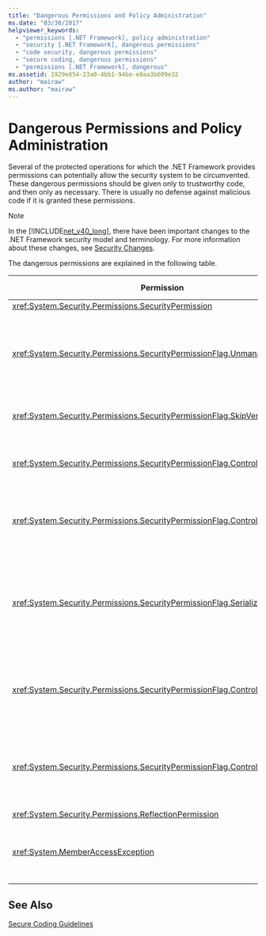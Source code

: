 ```yaml
---
title: "Dangerous Permissions and Policy Administration"
ms.date: "03/30/2017"
helpviewer_keywords: 
  - "permissions [.NET Framework], policy administration"
  - "security [.NET Framework], dangerous permissions"
  - "code security, dangerous permissions"
  - "secure coding, dangerous permissions"
  - "permissions [.NET Framework], dangerous"
ms.assetid: 1929e854-23a0-4bb1-94be-e8aa3b609e32
author: "mairaw"
ms.author: "mairaw"
---
```

# Dangerous Permissions and Policy Administration
Several of the protected operations for which the .NET Framework provides permissions can potentially allow the security system to be circumvented. These dangerous permissions should be given only to trustworthy code, and then only as necessary. There is usually no defense against malicious code if it is granted these permissions.  

> [!NOTE]
>  In the [!INCLUDE[net_v40_long](../../../includes/net-v40-long-md.md)], there have been important changes to the .NET Framework security model and terminology. For more information about these changes, see [Security Changes](../../../docs/framework/security/security-changes.md).  

 The dangerous permissions are explained in the following table.  


|Permission|Potential risk|  
|----------------|--------------------|  
|<xref:System.Security.Permissions.SecurityPermission>||  
|<xref:System.Security.Permissions.SecurityPermissionFlag.UnmanagedCode>|Allows managed code to call into unmanaged code, which is often dangerous.|  
|<xref:System.Security.Permissions.SecurityPermissionFlag.SkipVerification>|Without verification, the code can do anything.|  
|<xref:System.Security.Permissions.SecurityPermissionFlag.ControlEvidence>|Invalidated evidence can fool security policy.|  
|<xref:System.Security.Permissions.SecurityPermissionFlag.ControlPolicy>|The ability to modify security policy can disable security.|  
|<xref:System.Security.Permissions.SecurityPermissionFlag.SerializationFormatter>|The use of serialization can circumvent accessibility mechanisms. For details, see [Security and Serialization](../../../docs/framework/misc/security-and-serialization.md).|  
|<xref:System.Security.Permissions.SecurityPermissionFlag.ControlPrincipal>|The ability to set the current principal can trick role-based security.|  
|<xref:System.Security.Permissions.SecurityPermissionFlag.ControlThread>|Manipulation of threads is dangerous because of the security state associated with threads.|  
|<xref:System.Security.Permissions.ReflectionPermission>||  
|<xref:System.MemberAccessException>|Can use private members to defeat accessibility mechanisms.|  

## See Also  
 [Secure Coding Guidelines](../../../docs/standard/security/secure-coding-guidelines.md)
